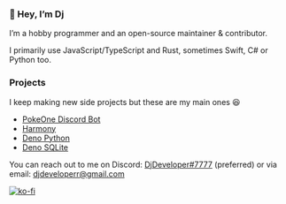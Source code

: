 ### 👋 Hey, I’m Dj

I’m a hobby programmer and an open-source maintainer & contributor.

I primarily use JavaScript/TypeScript and Rust, sometimes Swift, C#
or Python too.

### Projects

I keep making new side projects but these are my main ones 😆

- [PokeOne Discord Bot](https://top.gg/bot/473020399060385792)
- [Harmony](https://github.com/harmonyland/harmony)
- [Deno Python](https://github.com/denosaurs/deno_python)
- [Deno SQLite](https://github.com/denodrivers/sqlite3)

You can reach out to me on Discord: [DjDeveloper#7777](https://djdev.deno.dev/discord) (preferred)
or via email: [djdeveloperr@gmail.com](mailto:djdeveloperr@gmail.com)

[![ko-fi](https://ko-fi.com/img/githubbutton_sm.svg)](https://ko-fi.com/S6S54DWQF)

